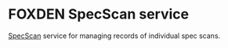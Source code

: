 # FOXDEN SpecScan service

[SpecScan](https://github.com/CHESSComputing/SpecScansService)
service for managing records of individual spec scans.
